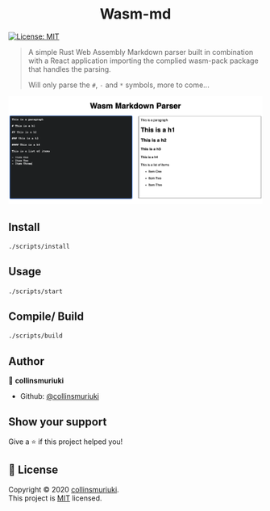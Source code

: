 <h1 align="center">Wasm-md</h1>
<p>
  <a href="LICENSE" target="_blank">
    <img alt="License: MIT" src="https://img.shields.io/badge/License-MIT-yellow.svg" />
  </a>
</p>

> A simple Rust Web Assembly Markdown parser built in combination with a React application importing the complied wasm-pack package that handles the parsing.
>
> Will only parse the `#`, `-` and `*` symbols, more to come...

<div align="center">
  <img src="./img.png" alt="preview">
</div>

## Install

```sh
./scripts/install
```

## Usage

```sh
./scripts/start
```

## Compile/ Build
```sh
./scripts/build
```

## Author

👤 **collinsmuriuki**

* Github: [@collinsmuriuki](https://github.com/collinsmuriuki)

## Show your support

Give a ⭐️ if this project helped you!

## 📝 License

Copyright © 2020 [collinsmuriuki](https://github.com/collinsmuriuki).<br />
This project is [MIT](LICENSE) licensed.